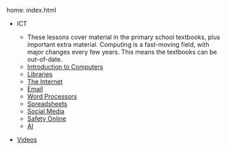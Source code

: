 home: index.html

- ICT
  - These lessons cover material in the primary school textbooks, plus important extra material. Computing is a fast-moving field, with major changes every few years. This means the textbooks can be out-of-date.
  - [Introduction to Computers](ICT/computing-intro.html) 
  - [Libraries](ICT/libraries.html)
  - [The Internet](ICT/the-internet.html)
  - [Email](ICT/email.html)
  - [Word Processors](ICT/word-processor.html)
  - [Spreadsheets](ICT/spreadsheets.html)
  - [Social Media](ICT/social-media.html)
  - [Safety Online](ICT/safety-online.html)
  - [AI](ICT/AI.html)	

- [Videos](video/index.html)